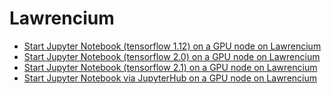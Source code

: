 # Lawrencium
* [Start Jupyter Notebook (tensorflow 1.12) on a GPU node on Lawrencium](jupyter_gpu.ipynb)
* [Start Jupyter Notebook (tensorflow 2.0) on a GPU node on Lawrencium](jupyter_gpu_tensorflow_2.0.ipynb)
* [Start Jupyter Notebook (tensorflow 2.1) on a GPU node on Lawrencium](jupyter_gpu_tensorflow_2.1.ipynb)
* [Start Jupyter Notebook via JupyterHub on a GPU node on Lawrencium](jupyterhub_gpu.ipynb)